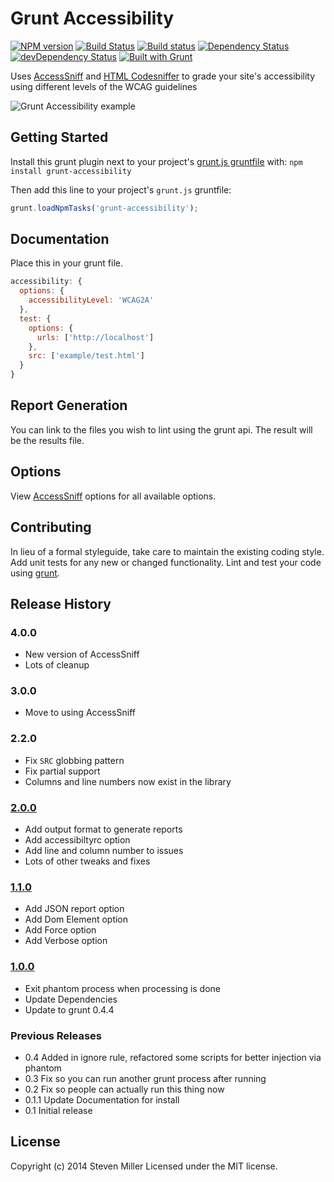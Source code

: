 # Grunt Accessibility

[![NPM version](https://img.shields.io/npm/v/grunt-accessibility.svg)](https://www.npmjs.com/package/grunt-accessibility)
[![Build Status](https://travis-ci.org/yargalot/grunt-accessibility.svg?branch=master)](https://travis-ci.org/yargalot/grunt-accessibility)
[![Build status](https://ci.appveyor.com/api/projects/status/d22xg9fog68bift2?svg=true)](https://ci.appveyor.com/project/yargalot/grunt-accessibility)
[![Dependency Status](https://img.shields.io/david/yargalot/grunt-accessibility.svg)](https://david-dm.org/yargalot/grunt-accessibility)
[![devDependency Status](https://img.shields.io/david/dev/yargalot/grunt-accessibility.svg)](https://david-dm.org/yargalot/grunt-accessibility#info=devDependencies)
[![Built with Grunt](https://cdn.gruntjs.com/builtwith.svg)](http://gruntjs.com/)

Uses [AccessSniff](https://github.com/yargalot/AccessSniff) and [HTML Codesniffer](http://github.com/squizlabs/HTML_CodeSniffer) to grade your site's accessibility using different levels of the WCAG guidelines

![Grunt Accessibility example](https://raw.githubusercontent.com/yargalot/AccessSniff/master/img/example.png)


## Getting Started

Install this grunt plugin next to your project's [grunt.js gruntfile][getting_started] with: `npm install grunt-accessibility`

Then add this line to your project's `grunt.js` gruntfile:

```js
grunt.loadNpmTasks('grunt-accessibility');
```

[grunt]: http://gruntjs.com/
[getting_started]: http://gruntjs.com/getting-started


## Documentation

Place this in your grunt file.

```js
accessibility: {
  options: {
    accessibilityLevel: 'WCAG2A'
  },
  test: {
    options: {
      urls: ['http://localhost']
    },
    src: ['example/test.html']
  }
}
```

## Report Generation

You can link to the files you wish to lint using the grunt api. The result will be the results file.

## Options

View [AccessSniff](https://github.com/yargalot/AccessSniff) options for all available options.


## Contributing

In lieu of a formal styleguide, take care to maintain the existing coding style. Add unit tests for any new or changed functionality. Lint and test your code using [grunt][grunt].


## Release History

### 4.0.0
- New version of AccessSniff
- Lots of cleanup

### 3.0.0
- Move to using AccessSniff

### 2.2.0
- Fix `SRC` globbing pattern
- Fix partial support
- Columns and line numbers now exist in the library

### [2.0.0](https://github.com/yargalot/grunt-accessibility/issues?q=milestone%3A2.0+is%3Aclosed)
- Add output format to generate reports
- Add accessibiltyrc option
- Add line and column number to issues
- Lots of other tweaks and fixes

### [1.1.0](https://github.com/yargalot/grunt-accessibility/issues?milestone=3&page=1&state=closed)
- Add JSON report option
- Add Dom Element option
- Add Force option
- Add Verbose option

### [1.0.0](https://github.com/yargalot/grunt-accessibility/issues?milestone=2&state=closed)

- Exit phantom process when processing is done
- Update Dependencies
- Update to grunt 0.4.4

### Previous Releases

- 0.4 Added in ignore rule, refactored some scripts for better injection via phantom
- 0.3 Fix so you can run another grunt process after running
- 0.2 Fix so people can actually run this thing now
- 0.1.1 Update Documentation for install
- 0.1 Initial release


## License
Copyright (c) 2014 Steven Miller
Licensed under the MIT license.
